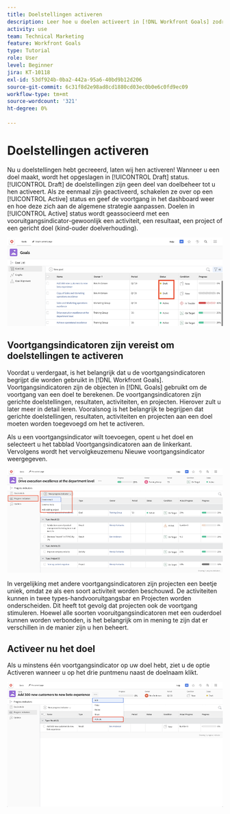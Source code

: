```yaml
---
title: Doelstellingen activeren
description: Leer hoe u doelen activeert in [!DNL Workfront Goals] zodra u ze hebt gemaakt.
activity: use
team: Technical Marketing
feature: Workfront Goals
type: Tutorial
role: User
level: Beginner
jira: KT-10118
exl-id: 53df924b-0ba2-442a-95a6-40bd9b12d206
source-git-commit: 6c31f8d2e98ad8cd1880cd03ec0b0e6c0fd9ec09
workflow-type: tm+mt
source-wordcount: '321'
ht-degree: 0%

---
```


# Doelstellingen activeren

Nu u doelstellingen hebt gecreeerd, laten wij hen activeren! Wanneer u een doel maakt, wordt het opgeslagen in [!UICONTROL Draft] status. [!UICONTROL Draft] de doelstellingen zijn geen deel van doelbeheer tot u hen activeert. Als ze eenmaal zijn geactiveerd, schakelen ze over op een [!UICONTROL Active] status en geef de voortgang in het dashboard weer en hoe deze zich aan de algemene strategie aanpassen. Doelen in [!UICONTROL Active] status wordt geassocieerd met een vooruitgangsindicator-gewoonlijk een activiteit, een resultaat, een project of een gericht doel (kind-ouder doelverhouding).

![Een screenshot van een doel in Workfront Goals in een conceptstatus](assets/04-workfront-goals-activate-goals.png)

## Voortgangsindicatoren zijn vereist om doelstellingen te activeren

Voordat u verdergaat, is het belangrijk dat u de voortgangsindicatoren begrijpt die worden gebruikt in [!DNL Workfront Goals]. Voortgangsindicatoren zijn de objecten in [!DNL Goals] gebruikt om de voortgang van een doel te berekenen. De voortgangsindicatoren zijn gerichte doelstellingen, resultaten, activiteiten, en projecten. Hierover zult u later meer in detail leren. Vooralsnog is het belangrijk te begrijpen dat gerichte doelstellingen, resultaten, activiteiten en projecten aan een doel moeten worden toegevoegd om het te activeren.

Als u een voortgangsindicator wilt toevoegen, opent u het doel en selecteert u het tabblad Voortgangsindicatoren aan de linkerkant. Vervolgens wordt het vervolgkeuzemenu Nieuwe voortgangsindicator weergegeven.

![Een schermafbeelding met resultaten, activiteiten en projecten en voortgangsindicatoren voor het doel.](assets/05-workfront-goals-progress-indicators.png)

In vergelijking met andere voortgangsindicatoren zijn projecten een beetje uniek, omdat ze als een soort activiteit worden beschouwd. De activiteiten kunnen in twee types-handvooruitgangsbar en Projecten worden onderscheiden. Dit heeft tot gevolg dat projecten ook de voortgang stimuleren. Hoewel alle soorten vooruitgangsindicatoren met een ouderdoel kunnen worden verbonden, is het belangrijk om in mening te zijn dat er verschillen in de manier zijn u hen beheert.

## Activeer nu het doel

Als u minstens één voortgangsindicator op uw doel hebt, ziet u de optie Activeren wanneer u op het drie puntmenu naast de doelnaam klikt.

![Een schermafbeelding die laat zien hoe u een doel activeert.](assets/activate-a-goal-with-a-result.png)
